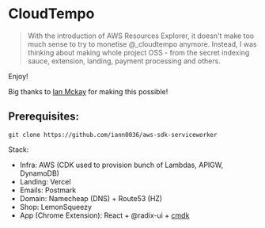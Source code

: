 # CloudTempo

> With the introduction of AWS Resources Explorer, it doesn't make too much sense to try to monetise @\_cloudtempo anymore.
> Instead, I was thinking about making whole project OSS - from the secret indexing sauce, extension, landing, payment processing and others.

Enjoy!

Big thanks to [Ian Mckay](https://twitter.com/iann0036) for making this possible!

## Prerequisites:

```
git clone https://github.com/iann0036/aws-sdk-serviceworker
```

Stack:

- Infra: AWS (CDK used to provision bunch of Lambdas, APIGW, DynamoDB)
- Landing: Vercel
- Emails: Postmark
- Domain: Namecheap (DNS) + Route53 (HZ)
- Shop: LemonSqueezy
- App (Chrome Extension): React + @radix-ui + [cmdk](https://cmdk.paco.me)
